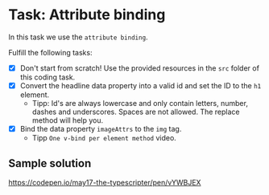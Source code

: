 # Task: Attribute binding

In this task we use the `attribute binding`.

Fulfill the following tasks:

- [x] Don't start from scratch! Use the provided resources in the `src` folder of this coding task.
- [x] Convert the headline data property into a valid id and set the ID to the `h1` element.
  -  Tipp: Id's are always lowercase and only contain letters, number, dashes and underscores. Spaces are not allowed. The replace method will help you. 
- [x] Bind the data property `imageAttrs` to the `img` tag.
  - Tipp `One v-bind per element method` video.

## Sample solution

https://codepen.io/may17-the-typescripter/pen/vYWBJEX